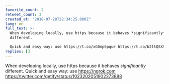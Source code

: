 ```yaml
---
favorite_count: 2
retweet_count: 3
created_at: "2018-07-28T22:34:25.000Z"
lang: en
full_text: >-
  When developing locally, use https because it behaves *significantly*
  different.

  Quick and easy way: use https://t.co/xG0mp6pque https://t.co/b2ltQSXSpY
replies: []
---
```


When developing locally, use https because it behaves _significantly_ different.
Quick and easy way: use <https://ngrok.com>
<https://twitter.com/getify/status/1023202051902373888>
